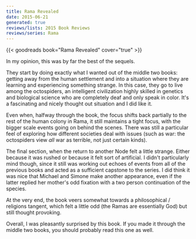 ```yaml
---
title: Rama Revealed
date: 2015-06-21
generated: true
reviews/lists: 2015 Book Reviews
reviews/series: Rama
---
```

{{< goodreads book="Rama Revealed" cover="true" >}}

In my opinion, this was by far the best of the sequels.  

They start by doing exactly what I wanted out of the middle two books: getting away from the human settlement and into a situation where they are learning and experiencing something strange. In this case, they go to live among the octospiders, an intelligent civilization highly skilled in genetics and biological science who are completely deaf and only speak in color. It's a fascinating and nicely thought out situation and I did like it.  

<!--more-->

Even when, halfway through the book, the focus shifts back partially to the rest of the human colony in Rama, it still maintains a tight focus, with the bigger scale events going on behind the scenes. There was still a particular feel of exploring how different societies deal with issues (such as war: the octospiders view _all_ war as terrible, not just certain kinds).  

The final section, when the return to another Node felt a little strange. Either because it was rushed or because it felt sort of artificial. I didn't particularly mind though, since it still was working out echoes of events from all of the previous books and acted as a sufficient capstone to the series. I did think it was nice that Michael and Simone make another appearance, even if the latter replied her mother's odd fixation with a two person continuation of the species.  

At the very end, the book veers somewhat towards a philosophical / religions tangent, which felt a little odd (the Ramas are essentially God) but still thought provoking.  

Overall, I was pleasantly surprised by this book. If you made it through the middle two books, you should probably read this one as well.


